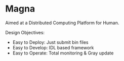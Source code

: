 # Magna
Aimed at a Distributed Computing Platform for Human.

Design Objectives:
* Easy to Deploy: Just submit bin files
* Easy to Develop: IDL based framework
* Easy to Operate: Total monitoring & Gray update
